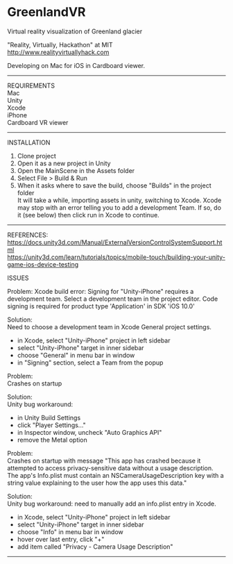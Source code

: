 # GreenlandVR
Virtual reality visualization of Greenland glacier  

"Reality, Virtually, Hackathon" at MIT  
http://www.realityvirtuallyhack.com  


Developing on Mac for iOS in Cardboard viewer.

-------
REQUIREMENTS  
Mac  
Unity  
Xcode  
iPhone  
Cardboard VR viewer  

-------
INSTALLATION  

1) Clone project  
2) Open it as a new project in Unity  
3) Open the MainScene in the Assets folder  
4) Select File > Build & Run  
5) When it asks where to save the build, choose "Builds" in the project folder  
   It will take a while, importing assets in unity, switching to Xcode.  Xcode may stop with 
   an error telling you to add a development Team. If so, do it (see below) then click run in Xcode to continue.

-------
REFERENCES:  
https://docs.unity3d.com/Manual/ExternalVersionControlSystemSupport.html  
https://unity3d.com/learn/tutorials/topics/mobile-touch/building-your-unity-game-ios-device-testing  

ISSUES 

Problem:
Xcode build error: 
Signing for "Unity-iPhone" requires a development team. Select a development team in the project editor.
Code signing is required for product type 'Application' in SDK 'iOS 10.0'

Solution:  
Need to choose a development team in Xcode General project settings.
  - in Xcode, select "Unity-iPhone" project in left sidebar
  - select "Unity-iPhone" target in inner sidebar
  - choose "General" in menu bar in window
  - in "Signing" section, select a Team from the popup


Problem:  
Crashes on startup

Solution:  
Unity bug workaround:  
  - in Unity Build Settings  
  - click "Player Settings..."  
  - in Inspector window, uncheck "Auto Graphics API"  
  - remove the Metal option


Problem:  
Crashes on startup with message 
"This app has crashed because it attempted to access privacy-sensitive data without a usage description. The app's Info.plist must contain an NSCameraUsageDescription key with a string value explaining to the user how the app uses this data."

Solution:  
Unity bug workaround: need to manually add an info.plist entry in Xcode.
  - in Xcode, select "Unity-iPhone" project in left sidebar
  - select "Unity-iPhone" target in inner sidebar
  - choose "Info" in menu bar in window
  - hover over last entry, click "+"
  - add item called "Privacy - Camera Usage Description"
  
--------
